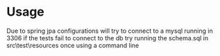 # Usage

Due to spring jpa configurations will try to connect to a mysql running in 3306 if the tests fail to connect to the db
try running the schema.sql in src\test\resources once using a command line